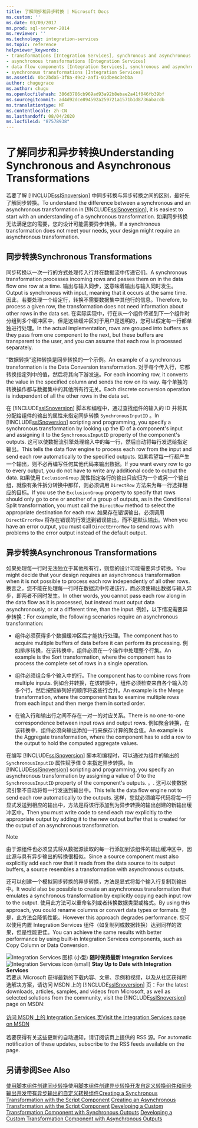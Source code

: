 ```yaml
---
title: 了解同步和异步转换 | Microsoft Docs
ms.custom: ''
ms.date: 03/09/2017
ms.prod: sql-server-2014
ms.reviewer: ''
ms.technology: integration-services
ms.topic: reference
helpviewer_keywords:
- transformations [Integration Services], synchronous and asynchronous
- asynchronous transformations [Integration Services]
- data flow components [Integration Services], synchronous and asynchronous
- synchronous transformations [Integration Services]
ms.assetid: 0bc2bda5-3f8a-49c2-aaf1-01dbe4c3ebba
author: chugugrace
ms.author: chugu
ms.openlocfilehash: 386d3786cb969ad93a92b8ebae2a41f046fb39bf
ms.sourcegitcommit: ad4d92dce894592a259721a1571b1d8736abacdb
ms.translationtype: MT
ms.contentlocale: zh-CN
ms.lasthandoff: 08/04/2020
ms.locfileid: "87578938"
---
```

# <a name="understanding-synchronous-and-asynchronous-transformations"></a><span data-ttu-id="ebfad-102">了解同步和异步转换</span><span class="sxs-lookup"><span data-stu-id="ebfad-102">Understanding Synchronous and Asynchronous Transformations</span></span>
  <span data-ttu-id="ebfad-103">若要了解 [!INCLUDE[ssISnoversion](../includes/ssisnoversion-md.md)] 中同步转换与异步转换之间的区别，最好先了解同步转换。</span><span class="sxs-lookup"><span data-stu-id="ebfad-103">To understand the difference between a synchronous and an asynchronous transformation in [!INCLUDE[ssISnoversion](../includes/ssisnoversion-md.md)], it is easiest to start with an understanding of a synchronous transformation.</span></span> <span data-ttu-id="ebfad-104">如果同步转换无法满足您的需要，您的设计可能需要异步转换。</span><span class="sxs-lookup"><span data-stu-id="ebfad-104">If a synchronous transformation does not meet your needs, your design might require an asynchronous transformation.</span></span>

## <a name="synchronous-transformations"></a><span data-ttu-id="ebfad-105">同步转换</span><span class="sxs-lookup"><span data-stu-id="ebfad-105">Synchronous Transformations</span></span>
 <span data-ttu-id="ebfad-106">同步转换以一次一行的方式处理传入行并在数据流中传递它们。</span><span class="sxs-lookup"><span data-stu-id="ebfad-106">A synchronous transformation processes incoming rows and passes them on in the data flow one row at a time.</span></span> <span data-ttu-id="ebfad-107">输出与输入同步，这意味着输出与输入同时发生。</span><span class="sxs-lookup"><span data-stu-id="ebfad-107">Output is synchronous with input, meaning that it occurs at the same time.</span></span> <span data-ttu-id="ebfad-108">因此，若要处理一个给定行，转换不需要数据集中其他行的信息。</span><span class="sxs-lookup"><span data-stu-id="ebfad-108">Therefore, to process a given row, the transformation does not need information about other rows in the data set.</span></span> <span data-ttu-id="ebfad-109">在实际实现中，行在从一个组件传递到下一个组件时分组到多个缓冲区中，但是这些缓冲区对于用户是透明的，您可以假定每一行都单独进行处理。</span><span class="sxs-lookup"><span data-stu-id="ebfad-109">In the actual implementation, rows are grouped into buffers as they pass from one component to the next, but these buffers are transparent to the user, and you can assume that each row is processed separately.</span></span>

 <span data-ttu-id="ebfad-110">“数据转换”这种转换是同步转换的一个示例。</span><span class="sxs-lookup"><span data-stu-id="ebfad-110">An example of a synchronous transformation is the Data Conversion transformation.</span></span> <span data-ttu-id="ebfad-111">对于每个传入行，它都转换指定列中的值，然后将其向下游发送。</span><span class="sxs-lookup"><span data-stu-id="ebfad-111">For each incoming row, it converts the value in the specified column and sends the row on its way.</span></span> <span data-ttu-id="ebfad-112">每个单独的转换操作都与数据集中的其他所有行无关。</span><span class="sxs-lookup"><span data-stu-id="ebfad-112">Each discrete conversion operation is independent of all the other rows in the data set.</span></span>

 <span data-ttu-id="ebfad-113">在 [!INCLUDE[ssISnoversion](../includes/ssisnoversion-md.md)] 脚本和编程中，通过查找组件的输入的 ID 并将其分配给组件的输出的属性来指定同步转换 `SynchronousInputID` 。</span><span class="sxs-lookup"><span data-stu-id="ebfad-113">In [!INCLUDE[ssISnoversion](../includes/ssisnoversion-md.md)] scripting and programming, you specify a synchronous transformation by looking up the ID of a component's input and assigning it to the `SynchronousInputID` property of the component's outputs.</span></span> <span data-ttu-id="ebfad-114">这可以使数据流引擎处理输入中的每一行，然后自动将每行发送给指定输出。</span><span class="sxs-lookup"><span data-stu-id="ebfad-114">This tells the data flow engine to process each row from the input and send each row automatically to the specified outputs.</span></span> <span data-ttu-id="ebfad-115">如果希望每一行都产生一个输出，则不必再编写任何其他代码来输出数据。</span><span class="sxs-lookup"><span data-stu-id="ebfad-115">If you want every row to go to every output, you do not have to write any additional code to output the data.</span></span> <span data-ttu-id="ebfad-116">如果使用 `ExclusionGroup` 属性指定各行的输出只应归为一个或另一个输出组，就像有条件拆分转换中那样，则必须调用 `DirectRow` 方法来为每一行选择相应的目标。</span><span class="sxs-lookup"><span data-stu-id="ebfad-116">If you use the `ExclusionGroup` property to specify that rows should only go to one or another of a group of outputs, as in the Conditional Split transformation, you must call the `DirectRow` method to select the appropriate destination for each row.</span></span> <span data-ttu-id="ebfad-117">如果存在错误输出，必须调用 `DirectErrorRow` 将存在错误的行发送到错误输出，而不是默认输出。</span><span class="sxs-lookup"><span data-stu-id="ebfad-117">When you have an error output, you must call `DirectErrorRow` to send rows with problems to the error output instead of the default output.</span></span>

## <a name="asynchronous-transformations"></a><span data-ttu-id="ebfad-118">异步转换</span><span class="sxs-lookup"><span data-stu-id="ebfad-118">Asynchronous Transformations</span></span>
 <span data-ttu-id="ebfad-119">如果处理每一行时无法独立于其他所有行，则您的设计可能需要异步转换。</span><span class="sxs-lookup"><span data-stu-id="ebfad-119">You might decide that your design requires an asynchronous transformation when it is not possible to process each row independently of all other rows.</span></span> <span data-ttu-id="ebfad-120">换言之，您不能在处理每一行时在数据流中传递该行，而必须使输出数据与输入异步，即两者不同时发生。</span><span class="sxs-lookup"><span data-stu-id="ebfad-120">In other words, you cannot pass each row along in the data flow as it is processed, but instead must output data asynchronously, or at a different time, than the input.</span></span> <span data-ttu-id="ebfad-121">例如，以下情况需要异步转换：</span><span class="sxs-lookup"><span data-stu-id="ebfad-121">For example, the following scenarios require an asynchronous transformation:</span></span>

-   <span data-ttu-id="ebfad-122">组件必须获得多个数据缓冲区后才能执行处理。</span><span class="sxs-lookup"><span data-stu-id="ebfad-122">The component has to acquire multiple buffers of data before it can perform its processing.</span></span> <span data-ttu-id="ebfad-123">例如排序转换，在该转换中，组件必须在一个操作中处理整个行集。</span><span class="sxs-lookup"><span data-stu-id="ebfad-123">An example is the Sort transformation, where the component has to process the complete set of rows in a single operation.</span></span>

-   <span data-ttu-id="ebfad-124">组件必须组合多个输入中的行。</span><span class="sxs-lookup"><span data-stu-id="ebfad-124">The component has to combine rows from multiple inputs.</span></span> <span data-ttu-id="ebfad-125">例如合并转换，在该转换中，组件必须检查来自各个输入的多个行，然后按照排列好的顺序将这些行合并。</span><span class="sxs-lookup"><span data-stu-id="ebfad-125">An example is the Merge transformation, where the component has to examine multiple rows from each input and then merge them in sorted order.</span></span>

-   <span data-ttu-id="ebfad-126">在输入行和输出行之间不存在一对一的对应关系。</span><span class="sxs-lookup"><span data-stu-id="ebfad-126">There is no one-to-one correspondence between input rows and output rows.</span></span> <span data-ttu-id="ebfad-127">例如聚合转换，在该转换中，组件必须向输出添加一行来保存计算的聚合值。</span><span class="sxs-lookup"><span data-stu-id="ebfad-127">An example is the Aggregate transformation, where the component has to add a row to the output to hold the computed aggregate values.</span></span>

 <span data-ttu-id="ebfad-128">在编写 [!INCLUDE[ssISnoversion](../includes/ssisnoversion-md.md)] 脚本和编程时，可以通过为组件的输出的 `SynchronousInputID` 属性赋予值 0 来指定异步转换。</span><span class="sxs-lookup"><span data-stu-id="ebfad-128">In [!INCLUDE[ssISnoversion](../includes/ssisnoversion-md.md)] scripting and programming, you specify an asynchronous transformation by assigning a value of 0 to the `SynchronousInputID` property of the component's outputs.</span></span> <span data-ttu-id="ebfad-129">。</span><span class="sxs-lookup"><span data-stu-id="ebfad-129">.</span></span> <span data-ttu-id="ebfad-130">这可以使数据流引擎不自动将每一行发送到输出中。</span><span class="sxs-lookup"><span data-stu-id="ebfad-130">This tells the data flow engine not to send each row automatically to the outputs.</span></span> <span data-ttu-id="ebfad-131">这样，您就必须编写代码将每一行显式发送到相应的输出中，方法是将该行添加到为异步转换的输出创建的新输出缓冲区中。</span><span class="sxs-lookup"><span data-stu-id="ebfad-131">Then you must write code to send each row explicitly to the appropriate output by adding it to the new output buffer that is created for the output of an asynchronous transformation.</span></span>

> [!NOTE]
>  <span data-ttu-id="ebfad-132">由于源组件也必须显式将从数据源读取的每一行添加到该组件的输出缓冲区中，因此源与具有异步输出的转换很相似。</span><span class="sxs-lookup"><span data-stu-id="ebfad-132">Since a source component must also explicitly add each row that it reads from the data source to its output buffers, a source resembles a transformation with asynchronous outputs.</span></span>

 <span data-ttu-id="ebfad-133">还可以创建一个模拟同步转换的异步转换，方法是显式将每个输入行复制到输出中。</span><span class="sxs-lookup"><span data-stu-id="ebfad-133">It would also be possible to create an asynchronous transformation that emulates a synchronous transformation by explicitly copying each input row to the output.</span></span> <span data-ttu-id="ebfad-134">使用此方法可以重命名列或者转换数据类型或格式。</span><span class="sxs-lookup"><span data-stu-id="ebfad-134">By using this approach, you could rename columns or convert data types or formats.</span></span> <span data-ttu-id="ebfad-135">但是，此方法会降低性能。</span><span class="sxs-lookup"><span data-stu-id="ebfad-135">However this approach degrades performance.</span></span> <span data-ttu-id="ebfad-136">您可以使用内置 Integration Services 组件（如复制列或数据转换）达到同样的效果，但是性能更佳。</span><span class="sxs-lookup"><span data-stu-id="ebfad-136">You can achieve the same results with better performance by using built-in Integration Services components, such as Copy Column or Data Conversion.</span></span>

<span data-ttu-id="ebfad-137">![Integration Services 图标 (小型) ](media/dts-16.gif "集成服务图标（小）")  **随时保持最新 Integration Services**</span><span class="sxs-lookup"><span data-stu-id="ebfad-137">![Integration Services icon (small)](media/dts-16.gif "Integration Services icon (small)")  **Stay Up to Date with Integration Services**</span></span><br /> <span data-ttu-id="ebfad-138">若要从 Microsoft 获得最新的下载内容、文章、示例和视频，以及从社区获得所选解决方案，请访问 MSDN 上的 [!INCLUDE[ssISnoversion](../includes/ssisnoversion-md.md)] 页：</span><span class="sxs-lookup"><span data-stu-id="ebfad-138">For the latest downloads, articles, samples, and videos from Microsoft, as well as selected solutions from the community, visit the [!INCLUDE[ssISnoversion](../includes/ssisnoversion-md.md)] page on MSDN:</span></span><br /><br /> [<span data-ttu-id="ebfad-139">访问 MSDN 上的 Integration Services 页</span><span class="sxs-lookup"><span data-stu-id="ebfad-139">Visit the Integration Services page on MSDN</span></span>](https://go.microsoft.com/fwlink/?LinkId=136655)<br /><br /> <span data-ttu-id="ebfad-140">若要获得有关这些更新的自动通知，请订阅该页上提供的 RSS 源。</span><span class="sxs-lookup"><span data-stu-id="ebfad-140">For automatic notification of these updates, subscribe to the RSS feeds available on the page.</span></span>

## <a name="see-also"></a><span data-ttu-id="ebfad-141">另请参阅</span><span class="sxs-lookup"><span data-stu-id="ebfad-141">See Also</span></span>
 <span data-ttu-id="ebfad-142">[使用脚本组件创建同步转换](data-flow/transformations/script-component.md)使用[脚本组件创建异步转换](extending-packages-scripting-data-flow-script-component-types/creating-an-asynchronous-transformation-with-the-script-component.md)[开发自定义转换组件和同步输出](extending-packages-custom-objects-data-flow-types/developing-a-custom-transformation-component-with-synchronous-outputs.md)[开发带有异步输出的自定义转换组件](extending-packages-custom-objects-data-flow-types/developing-a-custom-transformation-component-with-asynchronous-outputs.md)</span><span class="sxs-lookup"><span data-stu-id="ebfad-142">[Creating a Synchronous Transformation with the Script Component](data-flow/transformations/script-component.md) [Creating an Asynchronous Transformation with the Script Component](extending-packages-scripting-data-flow-script-component-types/creating-an-asynchronous-transformation-with-the-script-component.md) [Developing a Custom Transformation Component with Synchronous Outputs](extending-packages-custom-objects-data-flow-types/developing-a-custom-transformation-component-with-synchronous-outputs.md) [Developing a Custom Transformation Component with Asynchronous Outputs](extending-packages-custom-objects-data-flow-types/developing-a-custom-transformation-component-with-asynchronous-outputs.md)</span></span>


